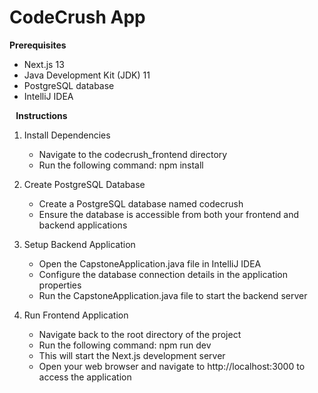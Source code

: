 # CodeCrush App

**Prerequisites**

* Next.js 13
* Java Development Kit (JDK) 11
* PostgreSQL database
* IntelliJ IDEA

⠀**Instructions**

1. Install Dependencies
   * Navigate to the codecrush_frontend directory
   * Run the following command: npm install

2. Create PostgreSQL Database
   * Create a PostgreSQL database named codecrush
   * Ensure the database is accessible from both your frontend and backend applications
   
3. Setup Backend Application
   * Open the CapstoneApplication.java file in IntelliJ IDEA
   * Configure the database connection details in the application properties
   * Run the CapstoneApplication.java file to start the backend server

4. Run Frontend Application
   * Navigate back to the root directory of the project
   * Run the following command: npm run dev
   * This will start the Next.js development server
   * Open your web browser and navigate to http://localhost:3000 to access the application
